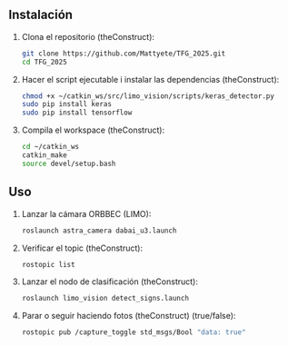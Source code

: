 ## Instalación

1. Clona el repositorio (theConstruct):
   ```bash
   git clone https://github.com/Mattyete/TFG_2025.git
   cd TFG_2025
   
2. Hacer el script ejecutable i instalar las dependencias (theConstruct):
   ```bash
   chmod +x ~/catkin_ws/src/limo_vision/scripts/keras_detector.py
   sudo pip install keras
   sudo pip install tensorflow
   
3. Compila el workspace (theConstruct):
   ```bash
   cd ~/catkin_ws
   catkin_make
   source devel/setup.bash


## Uso

1. Lanzar la cámara ORBBEC (LIMO):
   ```bash
   roslaunch astra_camera dabai_u3.launch

2. Verificar el topic (theConstruct):
   ```bash
   rostopic list
   
3. Lanzar el nodo de clasificación (theConstruct):
   ```bash
   roslaunch limo_vision detect_signs.launch

4. Parar o seguir haciendo fotos (theConstruct) (true/false):
   ```bash
   rostopic pub /capture_toggle std_msgs/Bool "data: true"
